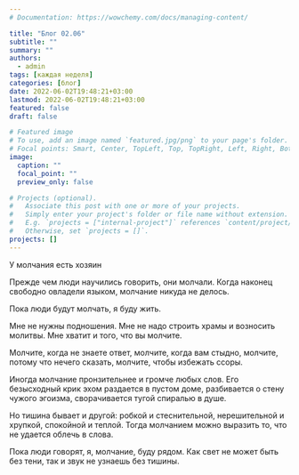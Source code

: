 ```yaml
---
# Documentation: https://wowchemy.com/docs/managing-content/

title: "Блог 02.06"
subtitle: ""
summary: ""
authors: 
  - admin
tags: [каждая неделя]
categories: [блог]
date: 2022-06-02T19:48:21+03:00
lastmod: 2022-06-02T19:48:21+03:00
featured: false
draft: false

# Featured image
# To use, add an image named `featured.jpg/png` to your page's folder.
# Focal points: Smart, Center, TopLeft, Top, TopRight, Left, Right, BottomLeft, Bottom, BottomRight.
image:
  caption: ""
  focal_point: ""
  preview_only: false

# Projects (optional).
#   Associate this post with one or more of your projects.
#   Simply enter your project's folder or file name without extension.
#   E.g. `projects = ["internal-project"]` references `content/project/deep-learning/index.md`.
#   Otherwise, set `projects = []`.
projects: []
---
```


У молчания есть хозяин

Прежде чем люди научились говорить, они молчали. Когда наконец свободно овладели языком, молчание никуда не делось.

Пока люди будут молчать, я буду жить.

Мне не нужны подношения. Мне не надо строить храмы и возносить молитвы. Мне хватит и того, что вы молчите.

Молчите, когда не знаете ответ, молчите, когда вам стыдно, молчите, потому что нечего сказать, молчите, чтобы избежать ссоры.

Иногда молчание пронзительнее и громче любых слов. Его безысходный крик эхом раздается в пустом доме, разбивается о стену чужого эгоизма, сворачивается тугой спиралью в душе.

Но тишина бывает и другой: робкой и стеснительной, нерешительной и хрупкой, спокойной и теплой. Тогда молчанием можно выразить то, что не удается облечь в слова.

Пока люди говорят, я, молчание, буду рядом. Как свет не может быть без тени, так и звук не узнаешь без тишины.
